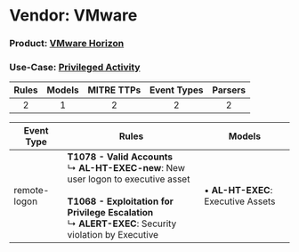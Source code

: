Vendor: VMware
==============
### Product: [VMware Horizon](../ds_vmware_vmware_horizon.md)
### Use-Case: [Privileged Activity](../../../../UseCases/uc_privileged_activity.md)

| Rules | Models | MITRE TTPs | Event Types | Parsers |
|:-----:|:------:|:----------:|:-----------:|:-------:|
|   2   |   1    |     2      |      2      |    2    |

| Event Type   | Rules                                                                                                                                                                                                             | Models                                 |
| ------------ | ----------------------------------------------------------------------------------------------------------------------------------------------------------------------------------------------------------------- | -------------------------------------- |
| remote-logon | <b>T1078 - Valid Accounts</b><br> ↳ <b>AL-HT-EXEC-new</b>: New user logon to executive asset<br><br><b>T1068 - Exploitation for Privilege Escalation</b><br> ↳ <b>ALERT-EXEC</b>: Security violation by Executive |  • <b>AL-HT-EXEC</b>: Executive Assets |